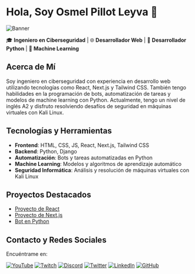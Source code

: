 # Hola, Soy Osmel Pillot Leyva 👋

![Banner](https://your-banner-url.com)

🎓 **Ingeniero en Ciberseguridad** | 🌐 **Desarrollador Web** | 🐍 **Desarrollador Python** | 🎯 **Machine Learning**

## Acerca de Mí

Soy ingeniero en ciberseguridad con experiencia en desarrollo web utilizando tecnologías como React, Next.js y Tailwind CSS. También tengo habilidades en la programación de bots, automatización de tareas y modelos de machine learning con Python. Actualmente, tengo un nivel de inglés A2 y disfruto resolviendo desafíos de seguridad en máquinas virtuales con Kali Linux.

## Tecnologías y Herramientas

- **Frontend**: HTML, CSS, JS, React, Next.js, Tailwind CSS 
- **Backend**: Python, Django
- **Automatización**: Bots y tareas automatizadas en Python
- **Machine Learning**: Modelos y algoritmos de aprendizaje automático
- **Seguridad Informática**: Análisis y resolución de máquinas virtuales con Kali Linux

## Proyectos Destacados

- [Proyecto de React](https://github.com/osmelpillotleyva/proyecto-react)
- [Proyecto de Next.js](https://github.com/osmelpillotleyva/proyecto-nextjs)
- [Bot en Python](https://github.com/osmelpillotleyva/bot-python)

## Contacto y Redes Sociales

Encuéntrame en:

[![YouTube](https://img.shields.io/badge/YouTube-Channel-red)](https://www.youtube.com/channel/yourchannel)
[![Twitch](https://img.shields.io/badge/Twitch-Channel-purple)](https://www.twitch.tv/yourchannel)
[![Discord](https://img.shields.io/badge/Discord-Community-blue)](https://discord.gg/yourdiscord)
[![Twitter](https://img.shields.io/badge/Twitter-@yourhandle-blue)](https://twitter.com/yourhandle)
[![LinkedIn](https://img.shields.io/badge/LinkedIn-Profile-blue)](https://www.linkedin.com/in/yourprofile)
[![GitHub](https://img.shields.io/badge/GitHub-@yourhandle-black)](https://github.com/yourhandle)
